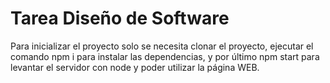 # Tarea Diseño de Software

Para inicializar el proyecto solo se necesita clonar el proyecto, ejecutar el comando npm i para instalar las dependencias, y por último npm start para levantar el servidor con node y poder utilizar la página WEB.
